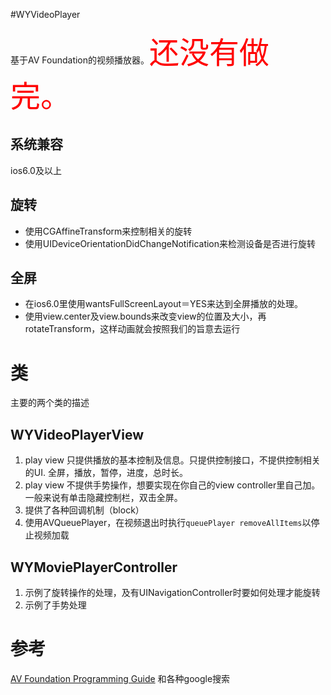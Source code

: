 #WYVideoPlayer

基于AV Foundation的视频播放器。<font color=red size=20>还没有做完。</font>
## 系统兼容
ios6.0及以上

## 旋转
* 使用CGAffineTransform来控制相关的旋转
* 使用UIDeviceOrientationDidChangeNotification来检测设备是否进行旋转 


## 全屏
* 在ios6.0里使用wantsFullScreenLayout＝YES来达到全屏播放的处理。
* 使用view.center及view.bounds来改变view的位置及大小，再rotateTransform，这样动画就会按照我们的旨意去运行


# 类

主要的两个类的描述
## WYVideoPlayerView
1. play view 只提供播放的基本控制及信息。只提供控制接口，不提供控制相关的UI. 全屏，播放，暂停，进度，总时长。
2. play view 不提供手势操作，想要实现在你自己的view controller里自己加。一般来说有单击隐藏控制栏，双击全屏。
3. 提供了各种回调机制（block）
4. 使用AVQueuePlayer，在视频退出时执行`queuePlayer removeAllItems`以停止视频加载
 
## WYMoviePlayerController
1. 示例了旋转操作的处理，及有UINavigationController时要如何处理才能旋转
2. 示例了手势处理


# 参考

[AV Foundation Programming Guide](https://developer.apple.com/library/mac/documentation/AudioVideo/Conceptual/AVFoundationPG/Articles/03_Editing.html) 和各种google搜索
